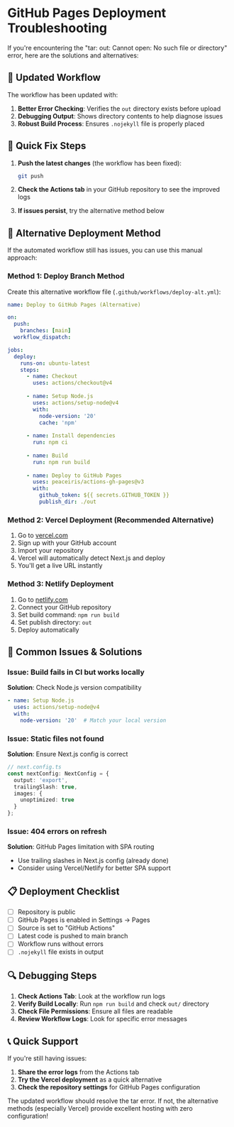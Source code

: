 # GitHub Pages Deployment Troubleshooting

If you're encountering the "tar: out: Cannot open: No such file or directory" error, here are the solutions and alternatives:

## 🔧 Updated Workflow

The workflow has been updated with:

1. **Better Error Checking**: Verifies the `out` directory exists before upload
2. **Debugging Output**: Shows directory contents to help diagnose issues
3. **Robust Build Process**: Ensures `.nojekyll` file is properly placed

## 🚀 Quick Fix Steps

1. **Push the latest changes** (the workflow has been fixed):
   ```bash
   git push
   ```

2. **Check the Actions tab** in your GitHub repository to see the improved logs

3. **If issues persist**, try the alternative method below

## 🔄 Alternative Deployment Method

If the automated workflow still has issues, you can use this manual approach:

### Method 1: Deploy Branch Method

Create this alternative workflow file (`.github/workflows/deploy-alt.yml`):

```yaml
name: Deploy to GitHub Pages (Alternative)

on:
  push:
    branches: [main]
  workflow_dispatch:

jobs:
  deploy:
    runs-on: ubuntu-latest
    steps:
      - name: Checkout
        uses: actions/checkout@v4
        
      - name: Setup Node.js
        uses: actions/setup-node@v4
        with:
          node-version: '20'
          cache: 'npm'
          
      - name: Install dependencies
        run: npm ci
        
      - name: Build
        run: npm run build
        
      - name: Deploy to GitHub Pages
        uses: peaceiris/actions-gh-pages@v3
        with:
          github_token: ${{ secrets.GITHUB_TOKEN }}
          publish_dir: ./out
```

### Method 2: Vercel Deployment (Recommended Alternative)

1. Go to [vercel.com](https://vercel.com)
2. Sign up with your GitHub account
3. Import your repository
4. Vercel will automatically detect Next.js and deploy
5. You'll get a live URL instantly

### Method 3: Netlify Deployment

1. Go to [netlify.com](https://netlify.com)
2. Connect your GitHub repository
3. Set build command: `npm run build`
4. Set publish directory: `out`
5. Deploy automatically

## 🐛 Common Issues & Solutions

### Issue: Build fails in CI but works locally
**Solution**: Check Node.js version compatibility
```yaml
- name: Setup Node.js
  uses: actions/setup-node@v4
  with:
    node-version: '20'  # Match your local version
```

### Issue: Static files not found
**Solution**: Ensure Next.js config is correct
```typescript
// next.config.ts
const nextConfig: NextConfig = {
  output: 'export',
  trailingSlash: true,
  images: {
    unoptimized: true
  }
};
```

### Issue: 404 errors on refresh
**Solution**: GitHub Pages limitation with SPA routing
- Use trailing slashes in Next.js config (already done)
- Consider using Vercel/Netlify for better SPA support

## 📋 Deployment Checklist

- [ ] Repository is public
- [ ] GitHub Pages is enabled in Settings → Pages
- [ ] Source is set to "GitHub Actions"
- [ ] Latest code is pushed to main branch
- [ ] Workflow runs without errors
- [ ] `.nojekyll` file exists in output

## 🔍 Debugging Steps

1. **Check Actions Tab**: Look at the workflow run logs
2. **Verify Build Locally**: Run `npm run build` and check `out/` directory
3. **Check File Permissions**: Ensure all files are readable
4. **Review Workflow Logs**: Look for specific error messages

## 📞 Quick Support

If you're still having issues:

1. **Share the error logs** from the Actions tab
2. **Try the Vercel deployment** as a quick alternative
3. **Check the repository settings** for GitHub Pages configuration

The updated workflow should resolve the tar error. If not, the alternative methods (especially Vercel) provide excellent hosting with zero configuration!
